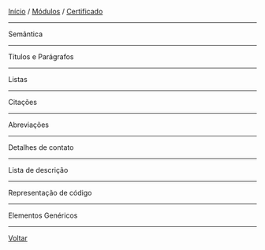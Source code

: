 [Início](https://github.com/Thalyalm/rocketseat-trilha-fundamentar) /
[Módulos](https://github.com/Thalyalm/rocketseat-trilha-fundamentar/tree/main/modulos) /
[Certificado](https://github.com/Thalyalm/rocketseat-trilha-fundamentar/tree/main/certificado)

---

 Semântica

---

 Títulos e Parágrafos

---

 Listas

---

 Citações

---

 Abreviações

---

 Detalhes de contato

---

 Lista de descrição

---

 Representação de código

---

 Elementos Genéricos

---

[Voltar](https://github.com/Thalyalm/rocketseat-trilha-fundamentar/tree/main/modulos/guia-estelar-de-html)